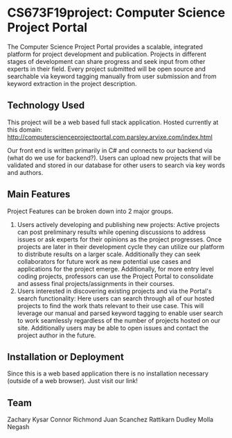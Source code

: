 # CS673F19project: Computer Science Project Portal
The Computer Science Project Portal provides a scalable, integrated platform for project development and publication. Projects in different stages of development can share progress and seek input from other experts in their field. Every project submitted will be open source and searchable via keyword tagging manually from user submission and from keyword extraction in the project description.

## Technology Used
This project will be a web based full stack application. Hosted currently at this domain:
http://computerscienceprojectportal.com.parsley.arvixe.com/index.html

Our front end is written primarily in C# and connects to our backend via (what do we use for backend?). Users can upload new projects that will be validated and stored in our database for other users to search via key words and authors.  

## Main Features
Project Features can be broken down into 2 major groups.
1) Users actively developing and publishing new projects:
Active projects can post preliminary results while opening discussions to address issues or ask experts for their opinions as the project progresses. Once projects are later in their development cycle they can utilize our platform to distribute results on a larger scale. Additionally they can seek collaborators for future work as new potential use cases and applications for the project emerge. Additionally, for more entry level coding projects, professors can use the Project Portal to consolidate and assess final projects/assignments in their courses.
2) Users interested in discovering existing projects and via the Portal's search functionality:
Here users can search through all of our hosted projects to find the work thats relevant to their use case. This will leverage our manual and parsed keyword tagging to enable user search to work seamlessly regardless of the number of projects hosted on our site. Additionally users may be able to open issues and contact the project author in the future.

## Installation or Deployment
Since this is a web based application there is no installation necessary (outside of a web browser). Just visit our link!

## Team
Zachary Kysar
Connor Richmond
Juan Scanchez
Rattikarn Dudley
Molla Negash
